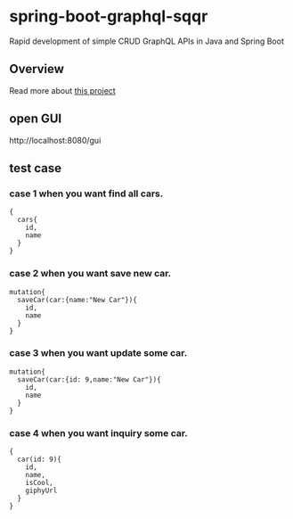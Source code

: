 # spring-boot-graphql-sqqr
Rapid development of simple CRUD GraphQL APIs in Java and Spring Boot

## Overview
Read more about [this project](https://medium.com/@iguissouma/rapid-development-of-simple-crud-graphql-apis-in-java-and-spring-boot-bafc4e8d387a) 

## open GUI 
http://localhost:8080/gui

## test case
### case 1 when you want find all cars.
```
{
  cars{
    id,
    name
  }
}
```

### case 2 when you want save new car.
```
mutation{
  saveCar(car:{name:"New Car"}){
    id,
    name
  }
}
```
### case 3 when you want update some car.
```
mutation{
  saveCar(car:{id: 9,name:"New Car"}){
    id,
    name
  }
}
```

### case 4 when you want inquiry some car.
```
{
  car(id: 9){
    id,
    name,
    isCool,
    giphyUrl
  }
}
```
